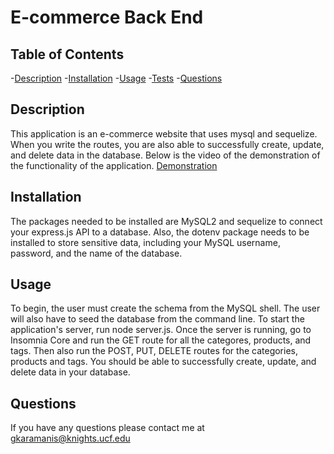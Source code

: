 # E-commerce Back End

## Table of Contents
-[Description](#description)
-[Installation](#installation)
-[Usage](#usage)
-[Tests](#tests)
-[Questions](#questions)

## Description
This application is an e-commerce website that uses mysql and sequelize. When you write the routes, you are also able to successfully create, update, and delete data in the database.
 Below is the video of the demonstration of the functionality of the application. [Demonstration]()

## Installation
The packages needed to be installed are MySQL2 and sequelize to connect your express.js API to a database. Also, the dotenv package needs to be installed to store sensitive data, including your MySQL username, password, and the name of the database.

## Usage
To begin, the user must create the schema from the MySQL shell. The user will also have to seed the database from the command line. To start the application's server, run node server.js. Once the server is running, go to Insomnia Core and run the GET route for all the categores, products, and tags. Then also run the POST, PUT, DELETE routes for the categories, products and tags. You should be able to successfully create, update, and delete data in your database.

## Questions
If you have any questions please contact me at [gkaramanis@knights.ucf.edu](mailto:gkaramanis@knights.ucf.edu)